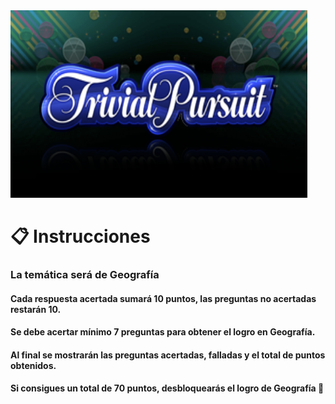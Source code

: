 
<img width="475" height="300" src="./logo-trivial.png"/> 

# :clipboard: Instrucciones

### La temática será de __Geografía__

#### Cada respuesta acertada sumará 10 puntos, las preguntas no acertadas restarán 10.

#### Se debe acertar mínimo 7 preguntas para obtener el logro en Geografía.

#### Al final se mostrarán las preguntas acertadas, falladas y el total de puntos obtenidos.

#### Si consigues un total de 70 puntos, desbloquearás el logro de Geografía :1st_place_medal:
